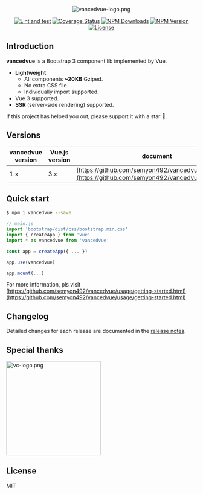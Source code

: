 <p align="center">
<img src="https://github.com/suralabs/vancedvue/blob/v1.0.0/docs/public/assets/image/logo.png?raw=true" alt="vancedvue-logo.png">
</p>

<p align="center">
<a href="https://github.com/suralabs/vancedvue"><img src="https://github.com/semyon492/vancedvue/actions/workflows/main.yaml/badge.svg" alt="Lint and test"></a>
<a href="https://coveralls.io/github/suralabs/vancedvue?branch=dev"> <img src="https://coveralls.io/repos/github/suralabs/vancedvue/badge.svg?branch=dev" alt="Coverage Status"></a>
<a href="https://www.npmjs.com/package/vancedvue"><img src="https://badgen.net/npm/dm/vancedvue" alt="NPM Downloads"></a>
<a href="https://www.npmjs.com/package/vancedvue"><img src="https://badgen.net/npm/v/vancedvue" alt="NPM Version"></a>
<a href="https://github.com/suralabs/vancedvue"><img src="https://badgen.net/github/license/suralabs/vancedvue" alt="License"></a>
</p>


## Introduction

**vancedvue** is a Bootstrap 3 component lib implemented by Vue.

* **Lightweight**
  * All components **~20KB** Gziped.
  * No extra CSS file.
  * Individually import supported.
* Vue 3 supported.
* **SSR** (server-side rendering) supported.

If this project has helped you out, please support it with a star :star2:.

## Versions

| vancedvue version | Vue.js version | document                                                                                           |
|-------------|----------------|----------------------------------------------------------------------------------------------------------|
| 1.x         | 3.x            | [https://github.com/semyon492/vancedvue/tree/v1.0.0](https://github.com/semyon492/vancedvue/tree/v1.0.0) |

## Quick start

```bash
$ npm i vancedvue --save
```

```javascript
// main.js
import 'bootstrap/dist/css/bootstrap.min.css'
import { createApp } from 'vue'
import * as vancedvue from 'vancedvue'

const app = createApp({ ... })

app.use(vancedvue)

app.mount(...)
```

For more information, pls visit [https://github.com/semyon492/vancedvue/usage/getting-started.html](https://github.com/semyon492/vancedvue/usage/getting-started.html)

## Changelog

Detailed changes for each release are documented in the [release notes](https://github.com/suralabs/vancedvue/releases).

## Special thanks

<p>
<a href="https://code.visualstudio.com/?from=vancedvue"><img width="250" src="https://code.visualstudio.com/assets/images/code-stable.png" alt="vc-logo.png"></a>
</p>

## License

MIT
